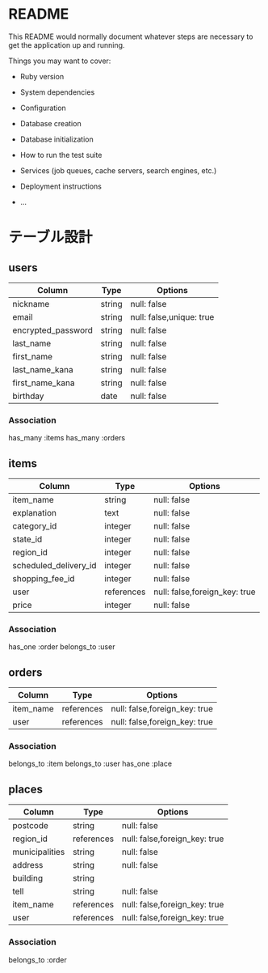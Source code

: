 # README

This README would normally document whatever steps are necessary to get the
application up and running.

Things you may want to cover:

* Ruby version

* System dependencies

* Configuration

* Database creation

* Database initialization

* How to run the test suite

* Services (job queues, cache servers, search engines, etc.)

* Deployment instructions

* ...

# テーブル設計
## users
|Column                  |Type    |Options                 |
| ---------------------- | ------ | ---------------------- |
|nickname                |string  |null: false             |
|email                   |string  |null: false,unique: true|
|encrypted_password      |string  |null: false             |
|last_name               |string  |null: false             |
|first_name              |string  |null: false             |
|last_name_kana          |string  |null: false             |
|first_name_kana         |string  |null: false             |
|birthday                |date    |null: false             |

### Association
has_many :items
has_many :orders

## items
|Column                |Type      |Options                      |
| ----------           | ----     | --------------------------- |
|item_name             |string    |null: false                  |
|explanation           |text      |null: false                  |
|category_id           |integer   |null: false                  |
|state_id              |integer   |null: false                  |
|region_id             |integer   |null: false                  |
|scheduled_delivery_id |integer   |null: false                  |
|shopping_fee_id       |integer   |null: false                  |
|user                  |references|null: false,foreign_key: true|
|price                 |integer   |null: false                  |



### Association
has_one :order
belongs_to :user 

## orders
|Column         |Type      |Options                      |
| ------------- | ------   | --------------------------- |
|item_name      |references|null: false,foreign_key: true|
|user           |references|null: false,foreign_key: true|
### Association
belongs_to :item
belongs_to :user
has_one :place

## places
|Column         |Type      |Options                      |
| ------------- | ------   | ---------                   |
|postcode       |string    |null: false                  |
|region_id      |references|null: false,foreign_key: true|
|municipalities |string    |null: false                  |
|address        |string    |null: false                  |
|building       |string    |                             |
|tell           |string    |null: false                  |
|item_name      |references|null: false,foreign_key: true|
|user           |references|null: false,foreign_key: true|
### Association
belongs_to :order